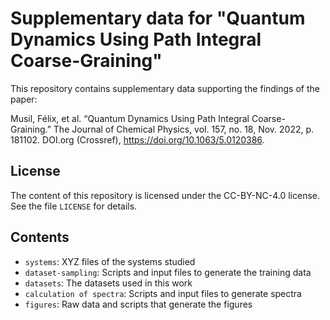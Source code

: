 # Supplementary data for "Quantum Dynamics Using Path Integral Coarse-Graining"

This repository contains supplementary data supporting the findings of the paper: 

Musil, Félix, et al. “Quantum Dynamics Using Path Integral Coarse-Graining.” The Journal of Chemical Physics, vol. 157, no. 18, Nov. 2022, p. 181102. DOI.org (Crossref), https://doi.org/10.1063/5.0120386.

## License
The content of this repository is licensed under the CC-BY-NC-4.0 license. See the file
`LICENSE` for details.

## Contents
* `systems`:
XYZ files of the systems studied
* `dataset-sampling`:
Scripts and input files to generate the training data
* `datasets`:
The datasets used in this work
* `calculation of spectra`:
Scripts and input files to generate spectra
* `figures`:
Raw data and scripts that generate the figures
